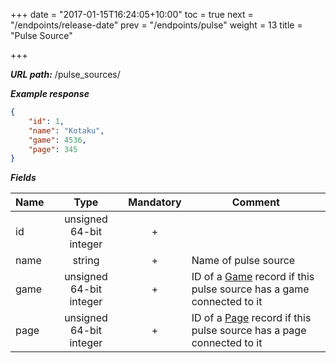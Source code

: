 +++
date = "2017-01-15T16:24:05+10:00"
toc = true
next = "/endpoints/release-date"
prev = "/endpoints/pulse"
weight = 13
title = "Pulse Source"

+++

***URL path:*** /pulse_sources/

***Example response***

```json
{
    "id": 1,
    "name": "Kotaku",
    "game": 4536,
    "page": 345
}
```

***Fields***

| Name         | Type                    | Mandatory | Comment |
| ------------ |:-----------------------:|:---------:| ------- |
| id           | unsigned 64-bit integer |     +     ||
| name     | string                 |     +     | Name of pulse source |
| game        | unsigned 64-bit integer                  |     +     | ID of a [Game](../game) record if this pulse source has a game connected to it |
| page      | unsigned 64-bit integer       |     +     | ID of a [Page](../page) record if this pulse source has a page connected to it  |


